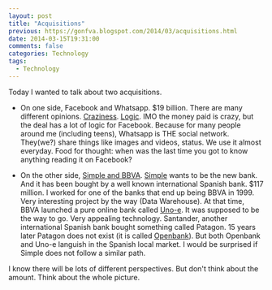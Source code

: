 ```yaml
---
layout: post
title: "Acquisitions"
previous: https://gonfva.blogspot.com/2014/03/acquisitions.html
date: 2014-03-15T19:31:00
comments: false
categories: Technology
tags:
  - Technology
---
```


Today I wanted to talk about two acquisitions.

+ On one side, Facebook and Whatsapp. $19 billion. There are many different opinions. [Craziness](https://medium.com/enrique-dans/d5938c078376). [Logic](http://om.co/2014/03/03/whatsapp-vs-facebook/). IMO the money paid is crazy, but the deal has a lot of logic for Facebook. Because for many people around me (including teens), Whatsapp is THE social network. They(we?) share things like images and videos, status. We use it almost everyday. Food for thought: when was the last time you got to know anything reading it on Facebook?

+ On the other side, [Simple and BBVA](http://blogs.reuters.com/felix-salmon/2014/02/20/why-bbva-is-good-for-simple/). [Simple](https://www.simple.com/) wants to be the new bank. And it has been bought by a well known international Spanish bank. $117 million. I worked for one of the banks that end up being BBVA in 1999. Very interesting project by the way (Data Warehouse). At that time, BBVA launched a pure online bank called [Uno-e](https://www.uno-e.com/). It was supposed to be the way to go. Very appealing technology. Santander, another international Spanish bank bought something called Patagon. 15 years later Patagon does not exist (it is called [Openbank](https://www.openbank.es/)). But both Openbank and Uno-e languish in the Spanish local market. I would be surprised if Simple does not follow a similar path.

I know there will be lots of different perspectives. But don't think about the amount. Think about the whole picture.

